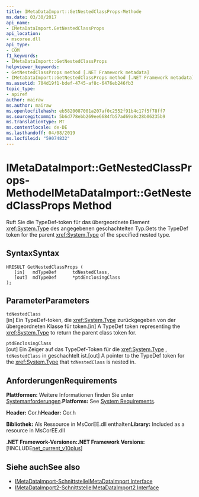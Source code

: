```yaml
---
title: IMetaDataImport::GetNestedClassProps-Methode
ms.date: 03/30/2017
api_name:
- IMetaDataImport.GetNestedClassProps
api_location:
- mscoree.dll
api_type:
- COM
f1_keywords:
- IMetaDataImport::GetNestedClassProps
helpviewer_keywords:
- GetNestedClassProps method [.NET Framework metadata]
- IMetaDataImport::GetNestedClassProps method [.NET Framework metadata]
ms.assetid: 704d19f1-bdef-4745-af8c-6476eb246fb3
topic_type:
- apiref
author: mairaw
ms.author: mairaw
ms.openlocfilehash: eb5820087001a207af0c2552f91b4c17f5f78ff7
ms.sourcegitcommit: 5b6d778ebb269ee6684fb57ad69a8c28b06235b9
ms.translationtype: MT
ms.contentlocale: de-DE
ms.lasthandoff: 04/08/2019
ms.locfileid: "59074832"
---
```

# <a name="imetadataimportgetnestedclassprops-method"></a><span data-ttu-id="c0947-102">IMetaDataImport::GetNestedClassProps-Methode</span><span class="sxs-lookup"><span data-stu-id="c0947-102">IMetaDataImport::GetNestedClassProps Method</span></span>
<span data-ttu-id="c0947-103">Ruft Sie die TypeDef-token für das übergeordnete Element <xref:System.Type> des angegebenen geschachtelten Typ.</span><span class="sxs-lookup"><span data-stu-id="c0947-103">Gets the TypeDef token for the parent <xref:System.Type> of the specified nested type.</span></span>  
  
## <a name="syntax"></a><span data-ttu-id="c0947-104">Syntax</span><span class="sxs-lookup"><span data-stu-id="c0947-104">Syntax</span></span>  
  
```  
HRESULT GetNestedClassProps (  
   [in]   mdTypeDef      tdNestedClass,  
   [out]  mdTypeDef      *ptdEnclosingClass  
);  
```  
  
## <a name="parameters"></a><span data-ttu-id="c0947-105">Parameter</span><span class="sxs-lookup"><span data-stu-id="c0947-105">Parameters</span></span>  
 `tdNestedClass`  
 <span data-ttu-id="c0947-106">[in] Ein TypeDef-token, die <xref:System.Type> zurückgegeben von der übergeordneten Klasse für token.</span><span class="sxs-lookup"><span data-stu-id="c0947-106">[in] A TypeDef token representing the <xref:System.Type> to return the parent class token for.</span></span>  
  
 `ptdEnclosingClass`  
 <span data-ttu-id="c0947-107">[out] Ein Zeiger auf das TypeDef-Token für die <xref:System.Type> , `tdNestedClass` in geschachtelt ist.</span><span class="sxs-lookup"><span data-stu-id="c0947-107">[out] A pointer to the TypeDef token for the <xref:System.Type> that `tdNestedClass` is nested in.</span></span>  
  
## <a name="requirements"></a><span data-ttu-id="c0947-108">Anforderungen</span><span class="sxs-lookup"><span data-stu-id="c0947-108">Requirements</span></span>  
 <span data-ttu-id="c0947-109">**Plattformen:** Weitere Informationen finden Sie unter [Systemanforderungen](../../../../docs/framework/get-started/system-requirements.md).</span><span class="sxs-lookup"><span data-stu-id="c0947-109">**Platforms:** See [System Requirements](../../../../docs/framework/get-started/system-requirements.md).</span></span>  
  
 <span data-ttu-id="c0947-110">**Header:** Cor.h</span><span class="sxs-lookup"><span data-stu-id="c0947-110">**Header:** Cor.h</span></span>  
  
 <span data-ttu-id="c0947-111">**Bibliothek:** Als Ressource in MsCorEE.dll enthalten</span><span class="sxs-lookup"><span data-stu-id="c0947-111">**Library:** Included as a resource in MsCorEE.dll</span></span>  
  
 **<span data-ttu-id="c0947-112">.NET Framework-Versionen:</span><span class="sxs-lookup"><span data-stu-id="c0947-112">.NET Framework Versions:</span></span>** [!INCLUDE[net_current_v10plus](../../../../includes/net-current-v10plus-md.md)]  
  
## <a name="see-also"></a><span data-ttu-id="c0947-113">Siehe auch</span><span class="sxs-lookup"><span data-stu-id="c0947-113">See also</span></span>

- [<span data-ttu-id="c0947-114">IMetaDataImport-Schnittstelle</span><span class="sxs-lookup"><span data-stu-id="c0947-114">IMetaDataImport Interface</span></span>](../../../../docs/framework/unmanaged-api/metadata/imetadataimport-interface.md)
- [<span data-ttu-id="c0947-115">IMetaDataImport2-Schnittstelle</span><span class="sxs-lookup"><span data-stu-id="c0947-115">IMetaDataImport2 Interface</span></span>](../../../../docs/framework/unmanaged-api/metadata/imetadataimport2-interface.md)
